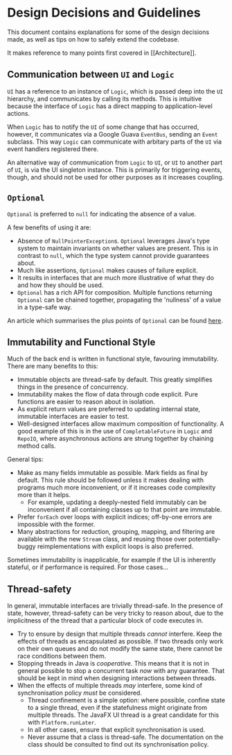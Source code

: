 # Design Decisions and Guidelines

This document contains explanations for some of the design decisions made, as well as tips on how to safely extend the codebase.

It makes reference to many points first covered in [[Architecture]].

## Communication between `UI` and `Logic`

`UI` has a reference to an instance of `Logic`, which is passed deep into the `UI` hierarchy, and communicates by calling its methods. This is intuitive because the interface of `Logic` has a direct mapping to application-level actions.

When `Logic` has to notify the `UI` of some change that has occurred, however, it communicates via a Google Guava `EventBus`, sending an `Event` subclass. This way `Logic` can communicate with arbitary parts of the `UI` via event handlers registered there.

An alternative way of communication from `Logic` to `UI`, or `UI` to another part of `UI`, is via the UI singleton instance. This is primarily for triggering events, though, and should not be used for other purposes as it increases coupling.

## `Optional`

`Optional` is preferred to `null` for indicating the absence of a value.

A few benefits of using it are:

- Absence of `NullPointerException`s. `Optional` leverages Java's type system to maintain invariants on whether values are present. This is in contrast to `null`, which the type system cannot provide guarantees about.
- Much like assertions, `Optional` makes causes of failure explicit.
- It results in interfaces that are much more illustrative of what they do and how they should be used.
- `Optional` has a rich API for composition. Multiple functions returning `Optional` can be chained together, propagating the 'nullness' of a value in a type-safe way.

An article which summarises the plus points of `Optional` can be found [here](https://www.voxxed.com/blog/2015/05/why-even-use-java-8-optional/).

## Immutability and Functional Style

Much of the back end is written in functional style, favouring immutability. There are many benefits to this:

- Immutable objects are thread-safe by default. This greatly simplifies things in the presence of concurrency.
- Immutability makes the flow of data through code explicit. Pure functions are easier to reason about in isolation.
- As explicit return values are preferred to updating internal state, immutable interfaces are easier to test.
- Well-designed interfaces allow maximum composition of functionality. A good example of this is in the use of `CompletableFuture` in `Logic` and `RepoIO`, where asynchronous actions are strung together by chaining method calls.

General tips:

- Make as many fields immutable as possible. Mark fields as final by default. This rule should be followed unless it makes dealing with programs much more inconvenient, or if it increases code complexity more than it helps.
    + For example, updating a deeply-nested field immutably can be inconvenient if all containing classes up to that point are immutable.
- Prefer `forEach` over loops with explicit indices; off-by-one errors are impossible with the former.
- Many abstractions for reduction, grouping, mapping, and filtering are available with the new `Stream` class, and reusing those over potentially-buggy reimplementations with explicit loops is also preferred.

Sometimes immutability is inapplicable, for example if the UI is inherently stateful, or if performance is required. For those cases...

## Thread-safety

In general, immutable interfaces are trivially thread-safe. In the presence of state, however, thread-safety can be very tricky to reason about, due to the implicitness of the thread that a particular block of code executes in.

- Try to ensure by design that multiple threads *cannot* interfere. Keep the effects of threads as encapsulated as possible. If two threads only work on their own queues and do not modify the same state, there cannot be race conditions between them.
- Stopping threads in Java is *cooperative*. This means that it is not in general possible to stop a concurrent task *now* with any guarantee. That should be kept in mind when designing interactions between threads.
- When the effects of multiple threads *may* interfere, some kind of synchronisation policy *must* be considered.
    + Thread confinement is a simple option: where possible, confine state to a single thread, even if the statefulness might originate from multiple threads. The JavaFX UI thread is a great candidate for this with `Platform.runLater`.
    + In all other cases, ensure that explicit synchronisation is used.
    + Never assume that a class is thread-safe. The documentation on the class should be consulted to find out its synchronisation policy.
